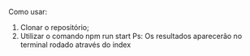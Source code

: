Como usar:
1. Clonar o repositório;
2. Utilizar o comando npm run start
Ps: Os resultados aparecerão no terminal rodado através do index
